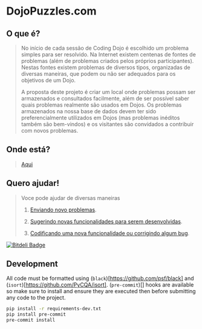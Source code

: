 DojoPuzzles.com
===============

O que é?
--------
> No início de cada sessão de Coding Dojo é escolhido um problema simples para ser resolvido. Na Internet existem centenas de fontes de problemas (além de problemas criados pelos próprios participantes). Nestas fontes existem problemas de diversos tipos, organizadas de diversas maneiras, que podem ou não ser adequados para os objetivos de um Dojo.
>
> A proposta deste projeto é criar um local onde problemas possam ser armazenados e consultados facilmente, além de ser possível saber quais problemas realmente são usados em Dojos. Os problemas armazenados na nossa base de dados devem ter sido preferencialmente utilizados em Dojos (mas problemas inéditos também são bem-vindos) e os visitantes são convidados a contribuir com novos problemas.

Onde está?
----------
>[Aqui](http://dojopuzzles.com)

Quero ajudar!
----------------------
> Voce pode ajudar de diversas maneiras
>
> 1. [Enviando novo problemas](http://dojopuzzles.com/contribuicoes/contribua/).
>
> 2. [Sugerindo novas funcionalidades para serem desenvolvidas](http://dojopuzzles.com/contribuicoes/contribua/).
>
> 3. [Codificando uma nova funcionalidade ou corrigindo algum bug](https://github.com/rennerocha/dojopuzzles/issues).


[![Bitdeli Badge](https://d2weczhvl823v0.cloudfront.net/rennerocha/dojopuzzles/trend.png)](https://bitdeli.com/free "Bitdeli Badge")

Development
-----------

All code must be formatted using (`black`)[https://github.com/psf/black] and
(`isort`)[https://github.com/PyCQA/isort]. (`pre-commit`)[] hooks are available
so make sure to install and ensure they are executed then before submitting any
code to the project.

```bash
pip install -r requirements-dev.txt
pip install pre-commit
pre-commit install
```
